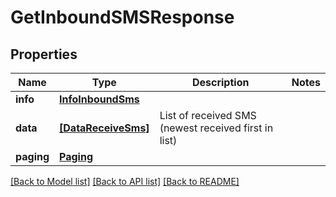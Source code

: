 # GetInboundSMSResponse


## Properties
Name | Type | Description | Notes
------------ | ------------- | ------------- | -------------
**info** | [**InfoInboundSms**](InfoInboundSms.md) |  | 
**data** | [**[DataReceiveSms]**](DataReceiveSms.md) | List of received SMS (newest received first in list) | 
**paging** | [**Paging**](Paging.md) |  | 

[[Back to Model list]](../../README.md#models) [[Back to API list]](../../README.md#available-methods) [[Back to README]](../../README.md)


